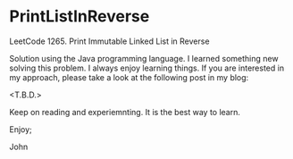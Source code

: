 # PrintListInReverse
LeetCode 1265. Print Immutable Linked List in Reverse

Solution using the Java programming language.
I learned something new solving this problem.
I always enjoy learning things.
If you are interested in my approach, please take a look at the following post in my blog:

<T.B.D.>

Keep on reading and experiemnting.
It is the best way to learn.

Enjoy;

John
